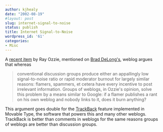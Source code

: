 ```yaml
---
author: kjhealy
date: "2002-08-19"
#layout: post
slug: internet-signal-to-noise
status: publish
title: Internet Signal-to-Noise
wordpress_id: '61'
categories:
- Misc
---
```


A [recent item](http://www.ozzie.net/blog/stories/2002/08/12/architectureMattersTheRebirthOfPublicDiscussion.html) by Ray Ozzie, mentioned on [Brad DeLong's](http://www.j-bradford-delong.net/movable_type/archives/000530.html), weblog argues that whereas

> conventional discussion groups produce either an appallingly low signal-to-noise ratio or rapid moderator burnout for largely similar reasons: flamers, spammers, et cetera have every incentive to post irrelevant information. Groups of weblogs, in Ozzie's opinion, solve this problem by a means similar to Google: if a flamer publishes a rant on his own weblog and nobody links to it, does it burn anything?

This argument goes double for the [TrackBack](http://www.movabletype.org/trackback/) feature implemented in Movable Type, the software that powers this and many other weblogs. TrackBack is better than comments in weblogs for the same reasons groups of weblogs are better than discussion groups.

